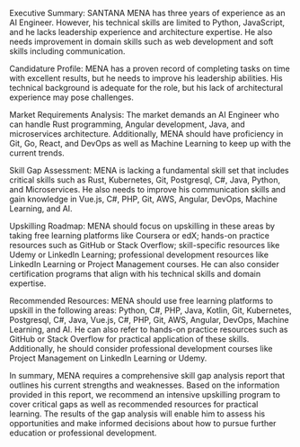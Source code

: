 Executive Summary:
SANTANA MENA has three years of experience as an AI Engineer. However, his technical skills are limited to Python, JavaScript, and he lacks leadership experience and architecture expertise. He also needs improvement in domain skills such as web development and soft skills including communication.

Candidature Profile:
MENA has a proven record of completing tasks on time with excellent results, but he needs to improve his leadership abilities. His technical background is adequate for the role, but his lack of architectural experience may pose challenges.

Market Requirements Analysis:
The market demands an AI Engineer who can handle Rust programming, Angular development, Java, and microservices architecture. Additionally, MENA should have proficiency in Git, Go, React, and DevOps as well as Machine Learning to keep up with the current trends.

Skill Gap Assessment:
MENA is lacking a fundamental skill set that includes critical skills such as Rust, Kubernetes, Git, Postgresql, C#, Java, Python, and Microservices. He also needs to improve his communication skills and gain knowledge in Vue.js, C#, PHP, Git, AWS, Angular, DevOps, Machine Learning, and AI.

Upskilling Roadmap:
MENA should focus on upskilling in these areas by taking free learning platforms like Coursera or edX; hands-on practice resources such as GitHub or Stack Overflow; skill-specific resources like Udemy or LinkedIn Learning; professional development resources like LinkedIn Learning or Project Management courses. He can also consider certification programs that align with his technical skills and domain expertise.

Recommended Resources:
MENA should use free learning platforms to upskill in the following areas: Python, C#, PHP, Java, Kotlin, Git, Kubernetes, Postgresql, C#, Java, Vue.js, C#, PHP, Git, AWS, Angular, DevOps, Machine Learning, and AI. He can also refer to hands-on practice resources such as GitHub or Stack Overflow for practical application of these skills. Additionally, he should consider professional development courses like Project Management on LinkedIn Learning or Udemy.

In summary, MENA requires a comprehensive skill gap analysis report that outlines his current strengths and weaknesses. Based on the information provided in this report, we recommend an intensive upskilling program to cover critical gaps as well as recommended resources for practical learning. The results of the gap analysis will enable him to assess his opportunities and make informed decisions about how to pursue further education or professional development.